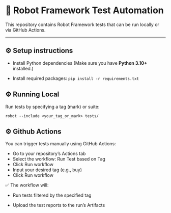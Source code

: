 # 🚀 Robot Framework Test Automation

This repository contains Robot Framework tests that can be run locally or via GitHub Actions.

---

## ⚙️ **Setup instructions**

- Install Python dependencies (Make sure you have **Python 3.10+** installed.)

- Install required packages: `pip install -r requirements.txt`

## ⚙️ **Running Local**

Run tests by specifying a tag (mark) or suite:
```
robot --include <your_tag_or_mark> tests/
```


## ⚙️ **Github Actions**

You can trigger tests manually using GitHub Actions:

- Go to your repository’s Actions tab
- Select the workflow: Run Test based on Tag
- Click Run workflow
- Input your desired tag (e.g., buy)
- Click Run workflow

✅ The workflow will:

- Run tests filtered by the specified tag

- Upload the test reports to the run’s Artifacts
